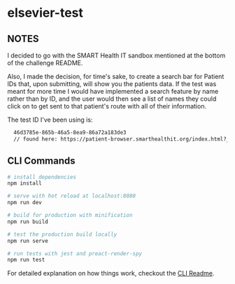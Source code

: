 # elsevier-test

## NOTES

I decided to go with the SMART Health IT sandbox mentioned at the bottom of the challenge README.

Also, I made the decision, for time's sake, to create a search bar for Patient IDs that, upon submitting, will show you the patients data. If the test was meant for more time I would have implemented a search feature by name rather than by ID, and the user would then see a list of names they could click on to get sent to that patient's route with all of their information.

The test ID I've been using is:

```txt
  46d3785e-865b-46a5-8ea9-86a72a183de3
  // found here: https://patient-browser.smarthealthit.org/index.html?_=1593528032921&config=r4#/
```

## CLI Commands

```bash
# install dependencies
npm install

# serve with hot reload at localhost:8080
npm run dev

# build for production with minification
npm run build

# test the production build locally
npm run serve

# run tests with jest and preact-render-spy
npm run test
```

For detailed explanation on how things work, checkout the [CLI Readme](https://github.com/developit/preact-cli/blob/master/README.md).
